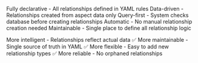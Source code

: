 Fully declarative - All relationships defined in YAML rules
Data-driven - Relationships created from aspect data only
Query-first - System checks database before creating relationships
Automatic - No manual relationship creation needed
Maintainable - Single place to define all relationship logic


 More intelligent - Relationships reflect actual data
✅ More maintainable - Single source of truth in YAML
✅ More flexible - Easy to add new relationship types
✅ More reliable - No orphaned relationships
